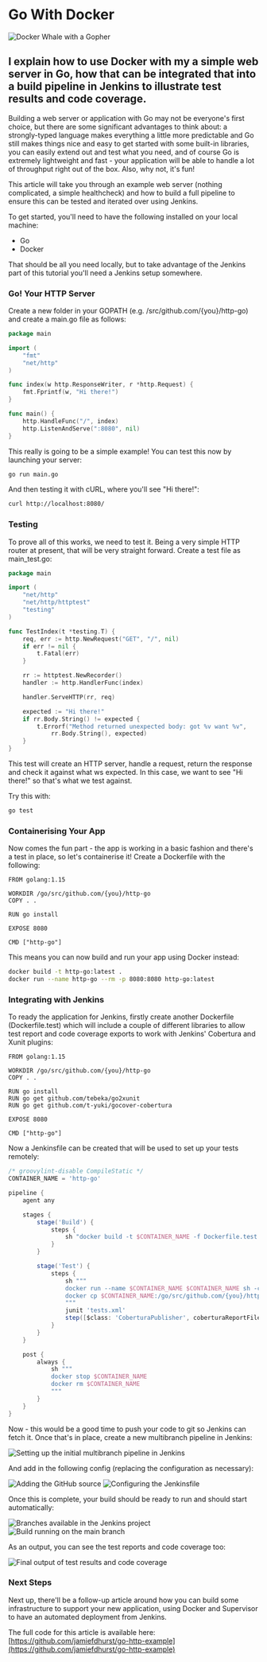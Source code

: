 # Go With Docker

![Docker Whale with a Gopher](/static/docker-go.png)

## I explain how to use Docker with my a simple web server in Go, how that can be integrated that into a build pipeline in Jenkins to illustrate test results and code coverage.

Building a web server or application with Go may not be everyone's first choice, but there are some significant 
advantages to think about: a strongly-typed language makes everything a little more predictable and Go still makes 
things nice and easy to get started with some built-in libraries, you can easily extend out and test what you need, and 
of course Go is extremely lightweight and fast - your application will be able to handle a lot of throughput right out 
of the box. Also, why not, it's fun!

This article will take you through an example web server (nothing complicated, a simple healthcheck) and how to build a 
full pipeline to ensure this can be tested and iterated over using Jenkins.

To get started, you'll need to have the following installed on your local machine:

* Go
* Docker

That should be all you need locally, but to take advantage of the Jenkins part of this tutorial you'll need a Jenkins 
setup somewhere.

### Go! Your HTTP Server

Create a new folder in your GOPATH (e.g. /src/github.com/{you}/http-go) and create a main.go file as follows:

```go
package main

import (
	"fmt"
	"net/http"
)

func index(w http.ResponseWriter, r *http.Request) {
	fmt.Fprintf(w, "Hi there!")
}

func main() {
	http.HandleFunc("/", index)
	http.ListenAndServe(":8080", nil)
}
```

This really is going to be a simple example! You can test this now by launching your server:

```bash
go run main.go
```

And then testing it with cURL, where you'll see "Hi there!":

```bash
curl http://localhost:8080/
```

### Testing

To prove all of this works, we need to test it. Being a very simple HTTP router at present, that will be very straight 
forward. Create a test file as main_test.go:

```go
package main

import (
	"net/http"
	"net/http/httptest"
	"testing"
)

func TestIndex(t *testing.T) {
	req, err := http.NewRequest("GET", "/", nil)
	if err != nil {
		t.Fatal(err)
	}

	rr := httptest.NewRecorder()
	handler := http.HandlerFunc(index)

	handler.ServeHTTP(rr, req)

	expected := "Hi there!"
	if rr.Body.String() != expected {
		t.Errorf("Method returned unexpected body: got %v want %v",
			rr.Body.String(), expected)
	}
}
```

This test will create an HTTP server, handle a request, return the response and check it against what ws expected. In 
this case, we want to see "Hi there!" so that's what we test against.

Try this with:

```bash
go test
```

### Containerising Your App

Now comes the fun part - the app is working in a basic fashion and there's a test in place, so let's containerise it!
Create a Dockerfile with the following:

```
FROM golang:1.15

WORKDIR /go/src/github.com/{you}/http-go
COPY . .

RUN go install

EXPOSE 8080

CMD ["http-go"]
```

This means you can now build and run your app using Docker instead:

```bash
docker build -t http-go:latest .
docker run --name http-go --rm -p 8080:8080 http-go:latest
```

### Integrating with Jenkins

To ready the application for Jenkins, firstly create another Dockerfile (Dockerfile.test) which will include a couple 
of different libraries to allow test report and code coverage exports to work with Jenkins' Cobertura and Xunit 
plugins:

```
FROM golang:1.15

WORKDIR /go/src/github.com/{you}/http-go
COPY . .

RUN go install
RUN go get github.com/tebeka/go2xunit
RUN go get github.com/t-yuki/gocover-cobertura

EXPOSE 8080

CMD ["http-go"]
```

Now a Jenkinsfile can be created that will be used to set up your tests remotely:

```groovy
/* groovylint-disable CompileStatic */
CONTAINER_NAME = 'http-go'

pipeline {
    agent any

    stages {
        stage('Build') {
            steps {
                sh "docker build -t $CONTAINER_NAME -f Dockerfile.test ."
            }
        }

        stage('Test') {
            steps {
                sh """
                docker run --name $CONTAINER_NAME $CONTAINER_NAME sh -c 'go test -coverprofile=cover.out -v ./... | go2xunit; gocover-cobertura < cover.out > coverage.xml' > tests.xml
                docker cp $CONTAINER_NAME:/go/src/github.com/{you}/http-go/coverage.xml coverage.xml
                """
                junit 'tests.xml'
                step([$class: 'CoberturaPublisher', coberturaReportFile: 'coverage.xml'])
            }
        }
    }

    post {
        always {
            sh """
            docker stop $CONTAINER_NAME
            docker rm $CONTAINER_NAME
            """
        }
    }
}
```

Now - this would be a good time to push your code to git so Jenkins can fetch it. Once that's in place, create a new 
multibranch pipeline in Jenkins:

![Setting up the initial multibranch pipeline in Jenkins](/static/docker-go-jenkins-1.png)

And add in the following config (replacing the configuration as necessary):

![Adding the GitHub source](/static/docker-go-jenkins-2.png)
![Configuring the Jenkinsfile](/static/docker-go-jenkins-3.png)

Once this is complete, your build should be ready to run and should start automatically:

![Branches available in the Jenkins project](/static/docker-go-jenkins-4.png)
![Build running on the main branch](/static/docker-go-jenkins-5.png)

As an output, you can see the test reports and code coverage too:

![Final output of test results and code coverage](/static/docker-go-jenkins-6.png)

### Next Steps

Next up, there'll be a follow-up article around how you can build some infrastructure to support your new application, 
using Docker and Supervisor to have an automated deployment from Jenkins.

The full code for this article is available here: [https://github.com/jamiefdhurst/go-http-example](https://github.com/jamiefdhurst/go-http-example)
